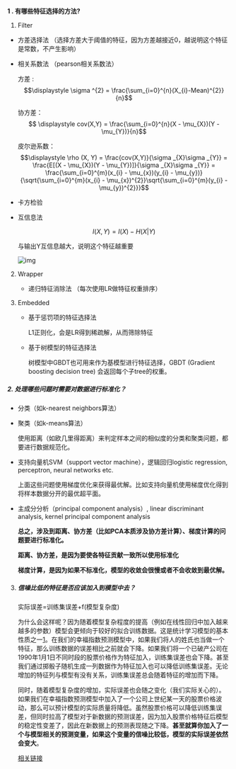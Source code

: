 **1 . 有哪些特征选择的方法?** 

1. Filter
  * 方差选择法 （选择方差大于阈值的特征，因为方差越接近0，越说明这个特征是常数，不产生影响）

  * 相关系数法  （pearson相关系数法）

      方差 :       $$\displaystyle \sigma ^{2} = \frac{\sum_{i=0}^{n}(X_{i}-Mean)^{2}}{n}$$

      协方差：$$ \displaystyle cov(X,Y) =  \frac{\sum_{i=0}^{n}(X - \mu_{X})(Y - \mu_{Y})}{n}$$

      皮尔逊系数：$$\displaystyle \rho (X, Y) = \frac{cov(X,Y)}{\sigma _{X}\sigma _{Y}} = \frac{E[(X - \mu_{X})(Y - \mu_{Y})]}{\sigma _{X}\sigma _{Y}}  = \frac{\sum_{i=0}^{m}(x_{i} - \mu_{x})(y_{i} - \mu_{y})}{\sqrt{\sum_{i=0}^{m}(x_{i} - \mu_{x})^{2}}\sqrt{\sum_{i=0}^{m}(y_{i} - \mu_{y})^{2}}}$$

  * 卡方检验

  * 互信息法

      $$I(X, Y) = I(X) - H(X|Y)$$

      与输出Y互信息越大，说明这个特征越重要

      ![img](https://pic4.zhimg.com/80/v2-28ed43b6ebb16c5b5d995d4d06407f2c_hd.jpg) 
2. Wrapper

     +	递归特征消除法 （每次使用LR做特征权重排序）

3. Embedded
     + 基于惩罚项的特征选择法

         L1正则化，会是LR得到稀疏解，从而筛除特征

     + 基于树模型的特征选择法

         树模型中GBDT也可用来作为基模型进行特征选择，GBDT (Gradient boosting decision tree) 会返回每个子tree的权重。




##### 2. 处理哪些问题时需要对数据进行标准化？

- 分类（如k-nearest neighbors算法）

- 聚类（如k-means算法）

  使用距离（如欧几里得距离）来判定样本之间的相似度的分类和聚类问题，都要进行数据规范化。

- 支持向量机SVM（support vector machine），逻辑回归logistic regression, perceptron, neural networks etc.

  上面这些问题使用梯度优化来获得最优解。比如支持向量机使用梯度优化得到将样本数据分开的最优超平面。

- 主成分分析（principal component analysis）, linear discriminant analysis, kernel principal component analysis

  

  **总之，涉及到距离、协方差（比如PCA本质涉及协方差计算）、梯度计算的问题要进行标准化。**

  **距离、协方差，是因为要使各特征贡献一致所以使用标准化**

  **梯度计算，是因为如果不标准化，模型的收敛会很慢或者不会收敛到最优解。**



3. ##### 信噪比低的特征是否应该加入到模型中去？

   	实际误差=训练集误差+f(模型复杂度)

   为什么会这样呢？因为随着模型复杂程度的提高（例如在线性回归中加入越来越多的参数）模型会更倾向于较好的拟合训练数据。这是统计学习模型的基本性质之一[1](http://blog.codinglabs.org/articles/accurately-measuring-model-prediction-error.html#ref1)。在我们的幸福指数预测模型中，如果我们将人的姓氏也当做一个特征，那么训练数据的误差相比之前就会下降。如果我们将一个已破产公司在1990年1月1日不同时段的股票价格作为特征加入，训练集误差也会下降。甚至我们通过掷骰子随机生成一列数据作为特征加入也可以降低训练集误差。无论增加的特征列与模型有没有关系，训练集误差总会随着特征的增加而下降。

   同时，随着模型复杂度的增加，实际误差也会随之变化（我们实际关心的）。如果我们在幸福指数预测模型中加入了一个公司上世纪某一天的股票价格波动，那么可以预计模型的实际质量将降低。虽然股票价格可以降低训练集误差，但同时拉高了模型对于新数据的预测误差，因为加入股票价格特征后模型的稳定性变差了，因此在新数据上的预测表现随之下降。**甚至就算你加入了一个与模型相关的预测变量，如果这个变量的信噪比较低，模型的实际误差依然会变大**。

   [相关链接](http://blog.codinglabs.org/articles/accurately-measuring-model-prediction-error.html)

